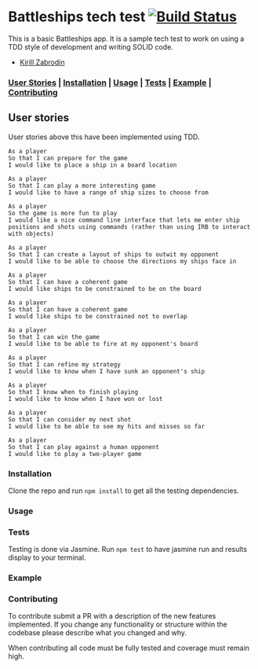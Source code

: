 # Battleships tech test   [![Build Status](https://travis-ci.org/kirillzabrodin/battleships.svg?branch=master)](https://travis-ci.org/kirillzabrodin/battleships)

This is a basic Battleships app. It is a sample tech test to work on using a TDD style of development and writing SOLID code.

* [Kirill Zabrodin](https://github.com/kirillzabrodin)

### [User Stories](https://github.com/kirillzabrodin/battleships#user-stories) | [Installation](https://github.com/kirillzabrodin/battleships#installation) | [Usage](https://github.com/kirillzabrodin/battleships#usage) | [Tests](https://github.com/kirillzabrodin/battleships#tests) | [Example](https://github.com/kirillzabrodin/battleships#example) | [Contributing](https://github.com/kirillzabrodin/battleships#contributing)

## User stories
User stories above this have been implemented using TDD.
```
As a player
So that I can prepare for the game
I would like to place a ship in a board location

As a player
So that I can play a more interesting game
I would like to have a range of ship sizes to choose from

As a player
So the game is more fun to play
I would like a nice command line interface that lets me enter ship positions and shots using commands (rather than using IRB to interact with objects)

As a player
So that I can create a layout of ships to outwit my opponent
I would like to be able to choose the directions my ships face in

As a player
So that I can have a coherent game
I would like ships to be constrained to be on the board

As a player
So that I can have a coherent game
I would like ships to be constrained not to overlap

As a player
So that I can win the game
I would like to be able to fire at my opponent's board

As a player
So that I can refine my strategy
I would like to know when I have sunk an opponent's ship

As a player
So that I know when to finish playing
I would like to know when I have won or lost

As a player
So that I can consider my next shot
I would like to be able to see my hits and misses so far

As a player
So that I can play against a human opponent
I would like to play a two-player game
```

### Installation

Clone the repo and run ```npm install``` to get all the testing dependencies.

### Usage


### Tests

Testing is done via Jasmine. Run ```npm test``` to have jasmine run and results display to your terminal.

### Example

### Contributing

To contribute submit a PR with a description of the new features implemented. If you change any functionality or structure within the codebase please describe what you changed and why.

When contributing all code must be fully tested and coverage must remain high.
